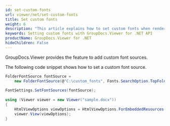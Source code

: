 ```yaml
---
id: set-custom-fonts
url: viewer/net/set-custom-fonts
title: Set custom fonts
weight: 6
description: "This article explains how to set custom fonts when rendering documents with GroupDocs.Viewer within your .NET applications."
keywords: Setting custom fonts with GroupDocs.Viewer for .NET API
productName: GroupDocs.Viewer for .NET
hideChildren: False
---
```

GroupDocs.Viewer provides the feature to add custom font sources.

The following code snippet shows how to set a custom font source.

```csharp
FolderFontSource fontSource = 
    new FolderFontSource(@"C:\custom_fonts", Fonts.SearchOption.TopFolderOnly);
    
FontSettings.SetFontSources(fontSource);                       
 
using (Viewer viewer = new Viewer("sample.docx"))
{
    HtmlViewOptions viewOptions = HtmlViewOptions.ForEmbeddedResources();
    viewer.View(viewOptions);
}
```
